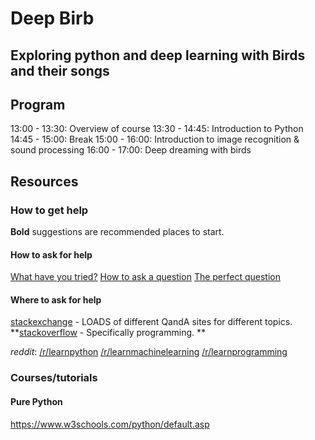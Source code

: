 # Deep Birb
## Exploring python and deep learning with Birds and their songs


## Program

13:00 - 13:30: Overview of course
13:30 - 14:45: Introduction to Python
14:45 - 15:00: Break
15:00 - 16:00: Introduction to image recognition & sound processing
16:00 - 17:00: Deep dreaming with birds

## Resources

### How to get help

**Bold** suggestions are recommended places to start. 

#### How to ask for help
[What have you tried?](https://mattgemmell.com/what-have-you-tried/)
[How to ask a question](https://en.wikipedia.org/wiki/Wikipedia:Reference_desk/How_to_ask_a_software_question)
[The perfect question](https://blogs.msmvps.com/jonskeet/2010/08/29/writing-the-perfect-question/)

#### Where to ask for help
[stackexchange](https://stackexchange.com/sites) - LOADS of different QandA sites for different topics. 
**[stackoverflow](https://stackoverflow.com/questions) - Specifically programming. **

*reddit*:
[/r/learnpython](https://www.reddit.com/r/learnpython)
[/r/learnmachinelearning](https://www.reddit.com/r/learnmachinelearning/)
[/r/learnprogramming](https://www.reddit.com/r/learnprogramming/)


### Courses/tutorials

#### Pure Python

https://www.w3schools.com/python/default.asp





